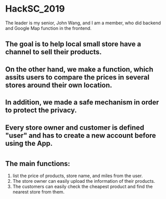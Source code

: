 # HackSC_2019
The leader is my senior, John Wang, and I am a member, who did backend and Google Map function in the frontend.
## The goal is to help local small store have a channel to sell their products. 
## On the other hand, we make a function, which assits users to compare the prices in several stores around their own location.
## In addition, we made a safe mechanism in order to protect the privacy. 
## Every store owner and customer is defined "user" and has to create a new account before using the App.
#
## The main functions:
1. list the price of products, store name, and miles from the user.
2. The store owner can easily upload the information of their products.
3. The customers can easily check the cheapest product and find the nearest store from them.
